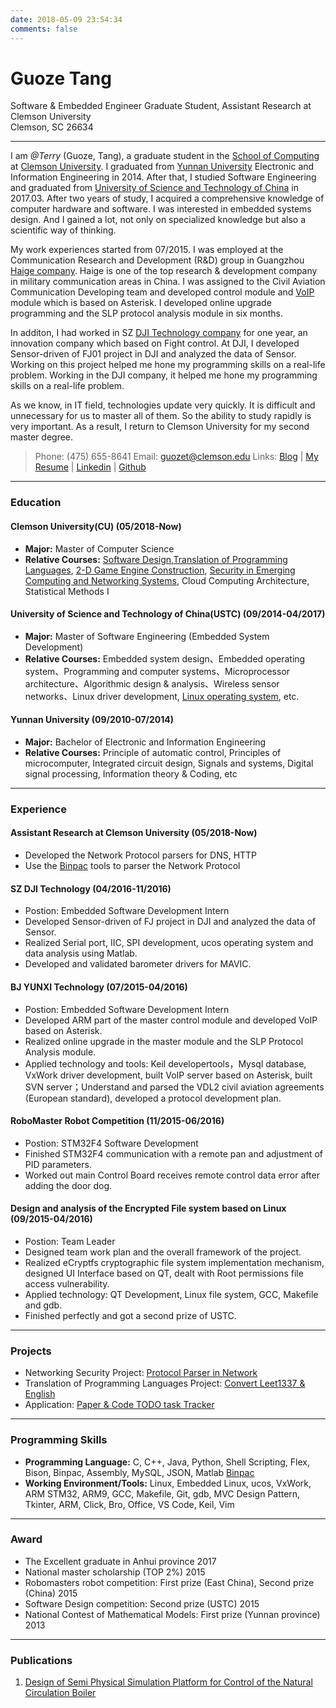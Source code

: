 ```yaml
---
date: 2018-05-09 23:54:34
comments: false
---
```


# **Guoze Tang**

Software & Embedded Engineer 
Graduate Student, Assistant Research at Clemson University  
Clemson, SC 26634

---

I am *@Terry* (Guoze, Tang), a graduate student in the [School of Computing](http://www.clemson.edu/ces/computing/) at [Clemson University](http://www.clemson.edu/). I graduated from [Yunnan University](https://en.wikipedia.org/wiki/Yunnan_University) Electronic and Information Engineering in 2014. After that, I studied Software Engineering and graduated from [University of Science and Technology of China](https://en.wikipedia.org/wiki/University_of_Science_and_Technology_of_China) in 2017.03. After two years of study, I acquired a comprehensive knowledge of computer hardware and software. I was interested in embedded systems design. And I gained a lot, not only on specialized knowledge but also a scientific way of thinking.

My work experiences started from 07/2015. I was employed at the Communication Research and Development (R&D) group in Guangzhou [Haige company](http://www.haige.com/en/About81.html?tid=81). Haige is one of the top research & development company in military communication areas in China. I was assigned to the Civil Aviation Communication Developing team and developed control module and [VoIP](https://en.wikipedia.org/wiki/Voice_over_IP) module which is based on Asterisk. I developed online upgrade programming and the SLP protocol analysis module in six months.

In additon, I had worked in SZ [DJI Technology company](https://www.dji.com/) for one year, an innovation company which based on Fight control. At DJI, I developed Sensor-driven of FJ01 project in DJI and analyzed the data of Sensor. Working on this project helped me hone my programming skills on a real-life problem. Working in the DJI company, it helped me hone my programming skills on a real-life problem.

As we know, in IT field, technologies update very quickly. It is difficult and unnecessary for us to master all of them. So the ability to study rapidly is very important. As a result, I return to Clemson University for my second master degree.

> Phone: (475) 655-8641
> Email: guozet@clemson.edu
> Links: [Blog](./post/index.html) | [My Resume](http://guozet.me/about/resume.pdf) | [Linkedin](https://www.linkedin.com/in/guoze/) | [Github](https://github.com/guozetang/)

---

### Education

#### Clemson University(CU) (05/2018-Now)

- **Major:** Master of Computer Science
- **Relative Courses:** [Software Design](https://people.cs.clemson.edu/~malloy/courses/8700-2018/index.html),[Translation of Programming Languages](https://people.cs.clemson.edu/~malloy/courses/8270-2017/index.html), [2-D Game Engine Construction](https://people.cs.clemson.edu/~malloy/courses/4160-2018fall/index.html),  [Security in Emerging Computing and Networking Systems](https://people.cs.clemson.edu/~hongxih/teaching/2018fall/cpcs8580/2018fall.htm), Cloud Computing Architecture, Statistical Methods I

#### University of Science and Technology of China(USTC) (09/2014-04/2017)

- **Major:** Master of Software Engineering (Embedded System Development)
- **Relative Courses:** Embedded system design、Embedded operating system、Programming and computer systems、Microprocessor architecture、Algorithmic design & analysis、Wireless sensor networks、Linux driver development, [Linux operating system](https://mooc.study.163.com/course/1000029000?tid=1000037000), etc.  

#### Yunnan University (09/2010-07/2014)

- **Major:** Bachelor of Electronic and Information Engineering  
- **Relative Courses:** Principle of automatic control, Principles of microcomputer, Integrated circuit design, Signals and systems, Digital signal processing, Information theory & Coding, etc

---

### Experience

#### Assistant Research at Clemson University (05/2018-Now)

- Developed the Network Protocol parsers for DNS, HTTP
- Use the [Binpac](https://www.bro.org/sphinx/components/binpac/README.html) tools to parser the Network Protocol

#### SZ DJI Technology (04/2016-11/2016)

- Postion: Embedded Software Development Intern
- Developed Sensor-driven of FJ project in DJI and analyzed the data of Sensor.
- Realized Serial port, IIC, SPI development, ucos operating system and data analysis using Matlab.
- Developed and validated barometer drivers for MAVIC.

#### BJ YUNXI Technology (07/2015-04/2016)

- Postion: Embedded Software Development Intern  
- Developed ARM part of the master control module and developed VoIP based on Asterisk.  
- Realized online upgrade in the master module and the SLP Protocol Analysis module.
- Applied technology and tools: Keil developertools，Mysql database, VxWork driver development, built VoIP server based on Asterisk, built SVN server；Understand and parsed the VDL2 civil aviation agreements (European standard), developed a protocol development plan.

#### RoboMaster Robot Competition (11/2015-06/2016)

- Postion: STM32F4 Software Development
- Finished STM32F4 communication with a remote pan and adjustment of PID parameters.
- Worked out main Control Board receives remote control data error after adding the door dog.

#### Design and analysis of the Encrypted File system based on Linux (09/2015-04/2016)

- Postion: Team Leader
- Designed team work plan and the overall framework of the project.
- Realized eCryptfs cryptographic file system implementation mechanism, designed UI Interface based on QT, dealt with Root permissions file access vulnerability.
- Applied technology: QT Development, Linux file system, GCC, Makefile and gdb.
- Finished perfectly and got a second prize of USTC.

---

### Projects

- Networking Security Project: [Protocol Parser in Network](https://github.com/guozetang/Protocol_Parser)
- Translation of Programming Languages Project: [Convert Leet1337 & English](https://github.com/guozetang/convertleet1337_english)
- Application: [Paper & Code TODO task Tracker](https://github.com/guozetang/paper_code_tracker)

---

### Programming Skills

- **Programming Language:** C, C++, Java, Python, Shell Scripting, Flex, Bison, Binpac, Assembly, MySQL, JSON, Matlab [Binpac](https://www.bro.org/sphinx/components/binpac/README.html)
- **Working Environment/Tools:** Linux, Embedded Linux, ucos, VxWork, ARM STM32, ARM9, GCC, Makefile, Git, gdb, MVC Design Pattern, Tkinter, ARM, Click, Bro, Office, VS Code, Keil, Vim

---

### Award

- The Excellent graduate in Anhui province 2017  
- National master scholarship (TOP 2%) 2015  
- Robomasters robot competition: First prize (East China), Second prize (China) 2015  
- Software Design competition: Second prize (USTC) 2015  
- National Contest of Mathematical Models: First prize (Yunnan province) 2013  

---

### Publications

1. [Design of Semi Physical Simulation Platform for Control of the Natural Circulation Boiler](https://drive.google.com/open?id=1hWslNK0es94TkyLHxB-3ZWm2VPupseUn)

